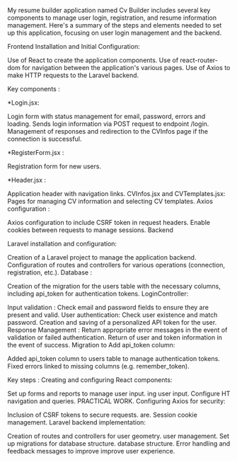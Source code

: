 My resume builder application named Cv Builder includes several key components to manage user login, registration, and resume information management. Here's a summary of the steps and elements needed to set up this application, focusing on user login management and the backend.

Frontend
Installation and Initial Configuration:

Use of React to create the application components.
Use of react-router-dom for navigation between the application's various pages.
Use of Axios to make HTTP requests to the Laravel backend.

Key components :

*Login.jsx:

Login form with status management for email, password, errors and loading.
Sends login information via POST request to endpoint /login.
Management of responses and redirection to the CVInfos page if the connection is successful.

*RegisterForm.jsx :

Registration form for new users.

*Header.jsx :

Application header with navigation links.
CVInfos.jsx and CVTemplates.jsx:
Pages for managing CV information and selecting CV templates.
Axios configuration :

Axios configuration to include CSRF token in request headers.
Enable cookies between requests to manage sessions.
Backend

Laravel installation and configuration:

Creation of a Laravel project to manage the application backend.
Configuration of routes and controllers for various operations (connection, registration, etc.).
Database :

Creation of the migration for the users table with the necessary columns, including api_token for authentication tokens.
LoginController:

Input validation :
Check email and password fields to ensure they are present and valid.
User authentication:
Check user existence and match password.
Creation and saving of a personalized API token for the user.
Response Management :
Return appropriate error messages in the event of validation or failed authentication.
Return of user and token information in the event of success.
Migration to Add api_token column:

Added api_token column to users table to manage authentication tokens.
Fixed errors linked to missing columns (e.g. remember_token).

Key steps :
Creating and configuring React components:

Set up forms and reports to manage user input.
ing user input.
Configure HT navigation and queries.
PRACTICAL WORK.
Configuring Axios for security:

Inclusion of CSRF tokens to secure requests.
are.
Session cookie management.
Laravel backend implementation:

Creation of routes and controllers for user geometry.
user management.
Set up migrations for database structure.
 database structure.
Error handling and feedback messages to improve
improve user experience.

